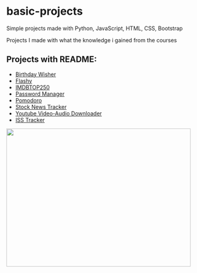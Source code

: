 # basic-projects
Simple projects made with Python, JavaScript, HTML, CSS, Bootstrap


Projects I made with what the knowledge i gained from the courses <br>
## Projects with README:
- [Birthday Wisher](https://github.com/erkamesen/basic-projects/tree/main/Birthday%20Wisher%20-%20Py#birthday-wisher)
- [Flashy](https://github.com/erkamesen/basic-projects/tree/main/Flashy%20-%20Py#flashy)
- [IMDBTOP250](https://github.com/erkamesen/basic-projects/blob/main/IMDBTOP250%20-%20Py/README.md#imdbtop250)
- [Password Manager](https://github.com/erkamesen/basic-projects/tree/main/Password%20Manager%20-%20Py#password-manager)
- [Pomodoro](https://github.com/erkamesen/basic-projects/tree/main/Pomodoro%20-%20Py#pomodoro)
- [Stock News Tracker](https://github.com/erkamesen/basic-projects/tree/main/Stock%20News%20Tracker%20-%20Py#stock-news-tracker)
- [Youtube Video-Audio Downloader](https://github.com/erkamesen/basic-projects/blob/main/Youtube%20Video-MP3%20-%20Py/README.md#youtube-video-audio-downloader)
- [ISS Tracker](https://github.com/erkamesen/basic-projects/tree/main/issoverhead%20-%20Py#iss-tracker)
<img src="https://media.giphy.com/media/qgQUggAC3Pfv687qPC/giphy.gif" width="480" height="360">
